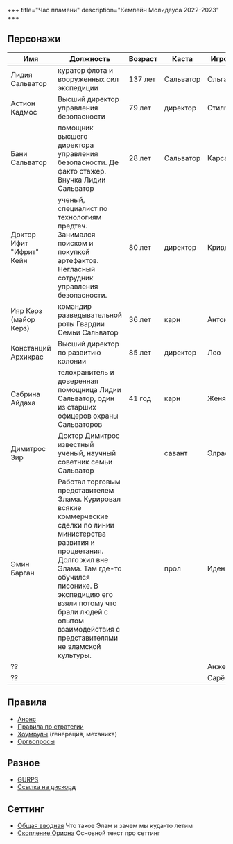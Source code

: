 +++
title="Час пламени"
description="Кемпейн Молидеуса 2022-2023"
+++

## Персонажи

Имя |Должность|Возраст|Каста |Игрок
--|--|--|--|--
Лидия Сальватор| куратор флота и вооруженных сил экспедиции| 137 лет | Сальватор|Ольга
Астион Кадмос | Высший директор управления безопасности | 79 лет  | директор | Стилгар
Бани Сальватор | помощник высшего директора управления безопасности. Де факто стажер.  Внучка Лидии Сальватор | 28 лет  |Сальватор|  Карса
Доктор Ифит "Ифрит" Кейн | ученый, специалист по технологиям предтеч. Занимался поиском и покупкой артефактов. Негласный сотрудник управления безопасности. | 80 лет | директор | Кривда
Ияр Керз (майор Керз) | командир разведывательной роты Гвардии Семьи Сальватор  |  36 лет| карн | Антон
Констанций Архикрас | Высший директор по развитию колонии |85 лет | директор | Лео
Сабрина Айдаха | телохранитель и доверенная помощница Лидии Сальватор, один из старших офицеров охраны Сальваторов | 41 год | карн | Женя
Димитрос Зир| Доктор Димитрос известный ученый, научный советник семьи Сальватор || савант | Элраен
Эмин Барган | Работал торговым представителем Элама. Курировал всякие коммерческие сделки по линии министерства развития и процветания. Долго жил вне Элама. Там где-то обучился писонике. В экспедицию его взяли потому что брали людей с опытом взаимодействия с представителями не эламской культуры. || прол | Иден
?? |||| Анжей
?? |||| Сарё

## Правила

- [Анонс](https://docs.google.com/document/d/19DHQz31ZpEDaPdMNtCtJtFw-ZYnQTsZDIPjivIpIYeg/edit)
- [Правила по стратегии](https://docs.google.com/document/d/1tS7vk80py2By6pBIJfKz6ws5h0QCZyaHZnAC5QwQbfw/edit?usp=sharing)
- [Хоумрулы](https://docs.google.com/document/d/1GsMyRpJDofEpJNphIEi5WcUDUfjK-jLEefMvUI65IUg/edit) (генерация, механика)
- [Оргвопросы](https://docs.google.com/document/d/15JPc6_NZnN1NZ20RxPSha8x41-UrH5B8fTa0i__qDek/edit)

## Разное

- [GURPS](http://molydeus.jnm.ru/qwerty/basicset.pdf)
- [Ссылка на дискорд](https://discord.gg/t336nBc7mM)

## Сеттинг

- [Общая вводная](https://docs.google.com/document/d/1FYAa81yu01uRMSSbr04B-G3BG6MD9NbFAJOXGBOZdZI/edit#) Что такое Элам и зачем мы куда-то летим
- [Скопление Ориона](https://docs.google.com/document/d/1py7K2io4NfhkqV5Y0f8lFH8O5gS5eQerF_Yojong2CE/edit) Основной текст про сеттинг
